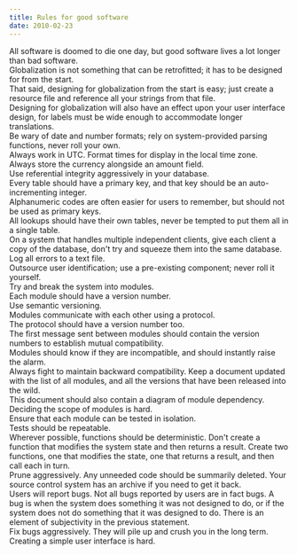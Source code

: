 ```yaml
---
title: Rules for good software
date: 2010-02-23
---
```


All software is doomed to die one day, but good software lives a lot longer than bad software.  
Globalization is not something that can be retrofitted; it has to be designed for from the start.  
That said, designing for globalization from the start is easy; just create a resource file and reference all your strings from that file.  
Designing for globalization will also have an effect upon your user interface design, for labels must be wide enough to accommodate longer translations.  
Be wary of date and number formats; rely on system-provided parsing functions, never roll your own.  
Always work in UTC. 
Format times for display in the local time zone.  
Always store the currency alongside an amount field.  
Use referential integrity aggressively in your database.  
Every table should have a primary key, and that key should be an auto-incrementing integer.  
Alphanumeric codes are often easier for users to remember, but should not be used as primary keys.  
All lookups should have their own tables, never be tempted to put them all in a single table.  
On a system that handles multiple independent clients, give each client a copy of the database, don't try and squeeze them into the same database.  
Log all errors to a text file.  
Outsource user identification; use a pre-existing component; never roll it yourself.  
Try and break the system into modules.  
Each module should have a version number.  
Use semantic versioning.  
Modules communicate with each other using a protocol.  
The protocol should have a version number too.  
The first message sent between modules should contain the version numbers to establish mutual compatibility.  
Modules should know if they are incompatible, and should instantly raise the alarm.  
Always fight to maintain backward compatibility.
Keep a document updated with the list of all modules, and all the versions that have been released into the wild.  
This document should also contain a diagram of module dependency.  
Deciding the scope of modules is hard.  
Ensure that each module can be tested in isolation.  
Tests should be repeatable.  
Wherever possible, functions should be deterministic. Don't create a function that modifies the system state and then returns a result. Create two functions, one that modifies the state, one that returns a result, and then call each in turn.  
Prune aggressively. Any unneeded code should be summarily deleted. Your source control system has an archive if you need to get it back.  
Users will report bugs. Not all bugs reported by users are in fact bugs. A bug is when the system does something it was not designed to do, or if the system does not do something that it was designed to do. There is an element of subjectivity in the previous statement.  
Fix bugs aggressively. They will pile up and crush you in the long term.  
Creating a simple user interface is hard.  